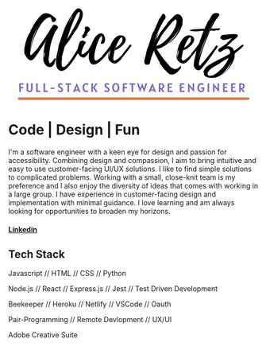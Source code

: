 <p align="center"><img src="./assets/readmeheader.jpg" alt="Alice Retz, Full-stack Software Engineer" /></p>

# Code | Design | Fun
I'm a software engineer with a keen eye for design and passion for accessibility. Combining design and compassion, I aim to bring intuitive and easy to use customer-facing UI/UX solutions. I like to find simple solutions to complicated problems. Working with a small, close-knit team is my preference and I also enjoy the diversity of ideas that comes with working in a large group. I have experience in customer-facing design and implementation with minimal guidance. I love learning and am always looking for opportunities to broaden my horizons.
#### [Linkedin](https://www.linkedin.com/in/aliceretz/)

## Tech Stack
Javascript // HTML // CSS // Python

Node.js // React // Express.js // Jest // Test Driven Development 

Beekeeper // Heroku // Netlify // VSCode // Oauth

Pair-Programming // Remote Devlopment // UX/UI

Adobe Creative Suite
